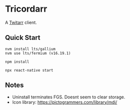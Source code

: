 Tricordarr
==========

A [Twitarr](https://github.com/jocosocial/swiftarr) client.

Quick Start
-----------
```
nvm install lts/gallium
nvm use lts/fermium (v16.19.1)

npm install

npx react-native start
```

Notes
-----
* Uninstall terminates FGS. Doesnt seem to clear storage.
* Icon library: https://pictogrammers.com/library/mdi/
